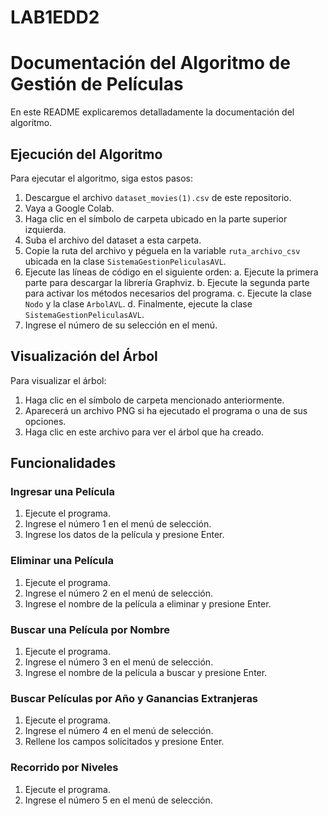 # LAB1EDD2

# Documentación del Algoritmo de Gestión de Películas

En este README explicaremos detalladamente la documentación del algoritmo.

## Ejecución del Algoritmo

Para ejecutar el algoritmo, siga estos pasos:

1. Descargue el archivo `dataset_movies(1).csv` de este repositorio.
2. Vaya a Google Colab.
3. Haga clic en el símbolo de carpeta ubicado en la parte superior izquierda.
4. Suba el archivo del dataset a esta carpeta.
5. Copie la ruta del archivo y péguela en la variable `ruta_archivo_csv` ubicada en la clase `SistemaGestionPeliculasAVL`.
6. Ejecute las líneas de código en el siguiente orden:
   a. Ejecute la primera parte para descargar la librería Graphviz.
   b. Ejecute la segunda parte para activar los métodos necesarios del programa.
   c. Ejecute la clase `Nodo` y la clase `ArbolAVL`.
   d. Finalmente, ejecute la clase `SistemaGestionPeliculasAVL`.
7. Ingrese el número de su selección en el menú.

## Visualización del Árbol

Para visualizar el árbol:

1. Haga clic en el símbolo de carpeta mencionado anteriormente.
2. Aparecerá un archivo PNG si ha ejecutado el programa o una de sus opciones.
3. Haga clic en este archivo para ver el árbol que ha creado.

## Funcionalidades

### Ingresar una Película

1. Ejecute el programa.
2. Ingrese el número 1 en el menú de selección.
3. Ingrese los datos de la película y presione Enter.

### Eliminar una Película

1. Ejecute el programa.
2. Ingrese el número 2 en el menú de selección.
3. Ingrese el nombre de la película a eliminar y presione Enter.

### Buscar una Película por Nombre

1. Ejecute el programa.
2. Ingrese el número 3 en el menú de selección.
3. Ingrese el nombre de la película a buscar y presione Enter.

### Buscar Películas por Año y Ganancias Extranjeras

1. Ejecute el programa.
2. Ingrese el número 4 en el menú de selección.
3. Rellene los campos solicitados y presione Enter.

### Recorrido por Niveles

1. Ejecute el programa.
2. Ingrese el número 5 en el menú de selección.
